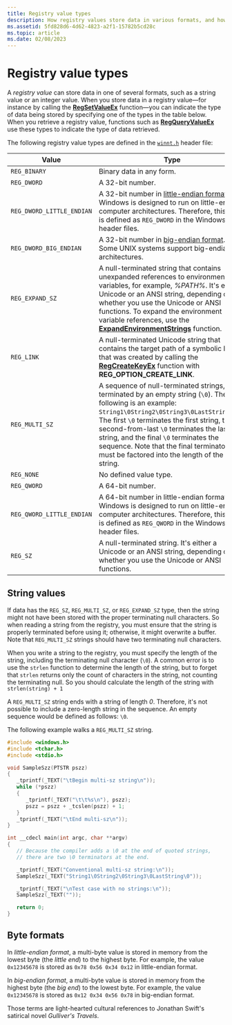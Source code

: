 ```yaml
---
title: Registry value types
description: How registry values store data in various formats, and how to specify the type of data being stored.
ms.assetid: 5fd828d6-4d62-4823-a2f1-15782b5cd28c
ms.topic: article
ms.date: 02/08/2023
---
```


# Registry value types

A *registry value* can store data in one of several formats, such as a string value or an integer value. When you store data in a registry value&mdash;for instance by calling the [**RegSetValueEx**](/windows/win32/api/Winreg/nf-winreg-regsetvalueexa) function&mdash;you can indicate the type of data being stored by specifying one of the types in the table below. When you retrieve a registry value, functions such as [**RegQueryValueEx**](/windows/win32/api/Winreg/nf-winreg-regqueryvalueexa) use these types to indicate the type of data retrieved.

The following registry value types are defined in the [`winnt.h`](/windows/win32/api/winnt) header file:

| Value | Type |
|--|--|
| `REG_BINARY` | Binary data in any form. |
| `REG_DWORD` | A 32-bit number. |
| `REG_DWORD_LITTLE_ENDIAN` | A 32-bit number in [little-endian format](#byte-formats). Windows is designed to run on little-endian computer architectures. Therefore, this value is defined as `REG_DWORD` in the Windows header files. |
| `REG_DWORD_BIG_ENDIAN` | A 32-bit number in [big-endian format](#byte-formats). Some UNIX systems support big-endian architectures. |
| `REG_EXPAND_SZ` | A null-terminated string that contains unexpanded references to environment variables, for example, *%PATH%*. It's either a Unicode or an ANSI string, depending on whether you use the Unicode or ANSI functions. To expand the environment variable references, use the [**ExpandEnvironmentStrings**](/windows/win32/api/processenv/nf-processenv-expandenvironmentstringsa) function. |
| `REG_LINK` | A null-terminated Unicode string that contains the target path of a symbolic link that was created by calling the [**RegCreateKeyEx**](/windows/win32/api/Winreg/nf-winreg-regcreatekeyexa) function with **REG_OPTION_CREATE_LINK**. |
| `REG_MULTI_SZ` | A sequence of null-terminated strings, terminated by an empty string (`\0`). The following is an example: `String1\0String2\0String3\0LastString\0\0`. The first `\0` terminates the first string, the second-from-last `\0` terminates the last string, and the final `\0` terminates the sequence. Note that the final terminator must be factored into the length of the string. |
| `REG_NONE` | No defined value type. |
| `REG_QWORD` | A 64-bit number. |
| `REG_QWORD_LITTLE_ENDIAN` | A 64-bit number in little-endian format. Windows is designed to run on little-endian computer architectures. Therefore, this value is defined as `REG_QWORD` in the Windows header files. |
| `REG_SZ` | A null-terminated string. It's either a Unicode or an ANSI string, depending on whether you use the Unicode or ANSI functions. |

## String values

If data has the `REG_SZ`, `REG_MULTI_SZ`, or `REG_EXPAND_SZ` type, then the string might not have been stored with the proper terminating null characters. So when reading a string from the registry, you must ensure that the string is properly terminated before using it; otherwise, it might overwrite a buffer. Note that `REG_MULTI_SZ` strings should have two terminating null characters.

When you write a string to the registry, you must specify the length of the string, including the terminating null character (`\0`). A common error is to use the `strlen` function to determine the length of the string, but to forget that `strlen` returns only the count of characters in the string, not counting the terminating null. So you should calculate the length of the string with `strlen(string) + 1`

A `REG_MULTI_SZ` string ends with a string of length *0*. Therefore, it's not possible to include a zero-length string in the sequence. An empty sequence would be defined as follows: `\0`.

The following example walks a `REG_MULTI_SZ` string.

```cpp
#include <windows.h>
#include <tchar.h>
#include <stdio.h>

void SampleSzz(PTSTR pszz)
{
   _tprintf(_TEXT("\tBegin multi-sz string\n"));
   while (*pszz) 
   {
      _tprintf(_TEXT("\t\t%s\n"), pszz);
      pszz = pszz + _tcslen(pszz) + 1;
   }
   _tprintf(_TEXT("\tEnd multi-sz\n"));
}

int __cdecl main(int argc, char **argv)
{
   // Because the compiler adds a \0 at the end of quoted strings, 
   // there are two \0 terminators at the end. 

   _tprintf(_TEXT("Conventional multi-sz string:\n"));  
   SampleSzz(_TEXT("String1\0String2\0String3\0LastString\0"));

   _tprintf(_TEXT("\nTest case with no strings:\n"));  
   SampleSzz(_TEXT(""));

   return 0;
}
```

## Byte formats

In *little-endian format*, a multi-byte value is stored in memory from the lowest byte (the *little end*) to the highest byte. For example, the value `0x12345678` is stored as `0x78 0x56 0x34 0x12` in little-endian format.

In *big-endian format*, a multi-byte value is stored in memory from the highest byte (the *big end*) to the lowest byte. For example, the value `0x12345678` is stored as `0x12 0x34 0x56 0x78` in big-endian format.

Those terms are light-hearted cultural references to Jonathan Swift's satirical novel *Gulliver's Travels*.
